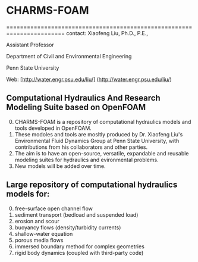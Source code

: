 # CHARMS-FOAM
=======================================================================
contact: Xiaofeng Liu, Ph.D., P.E., 

Assistant Professor

Department of Civil and Environmental Engineering

Penn State University

Web: [http://water.engr.psu.edu/liu/] (http://water.engr.psu.edu/liu/)

Computational Hydraulics And Research Modeling Suite based on OpenFOAM
-----------------------------------------------------------------------
0. CHARMS-FOAM is a repository of computational hydraulics models and tools developed in OpenFOAM.
0. These modoles and tools are mosltly produced by Dr. Xiaofeng Liu's Environmental Fluid Dynamics Group at Penn State University, with contributions from his collaborators and other parties.
0. The aim is to have an open-source, versatile, expandable and reusable modeling suites for hydraulics and evironmental problems.
0. New models will be added over time.


Large repository of computational hydraulics models for:
-----------------------------------------------------------------------
0. free-surface open channel flow
1. sediment transport (bedload and suspended load)
2. erosion and scour
3. buoyancy flows (density/turbidity currents)
4. shallow-water equation
5. porous media flows
6. immersed boundary method for complex geometries
7. rigid body dynamics (coupled with third-party code)
